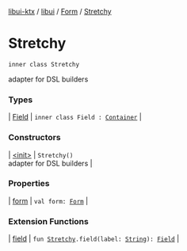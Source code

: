 [libui-ktx](../../../index.md) / [libui](../../index.md) / [Form](../index.md) / [Stretchy](./index.md)

# Stretchy

`inner class Stretchy`

adapter for DSL builders

### Types

| [Field](-field/index.md) | `inner class Field : `[`Container`](../../-container/index.md) |

### Constructors

| [&lt;init&gt;](-init-.md) | `Stretchy()`<br>adapter for DSL builders |

### Properties

| [form](form.md) | `val form: `[`Form`](../index.md) |

### Extension Functions

| [field](../../field.md) | `fun `[`Stretchy`](./index.md)`.field(label: `[`String`](https://kotlinlang.org/api/latest/jvm/stdlib/kotlin/-string/index.html)`): `[`Field`](-field/index.md) |

